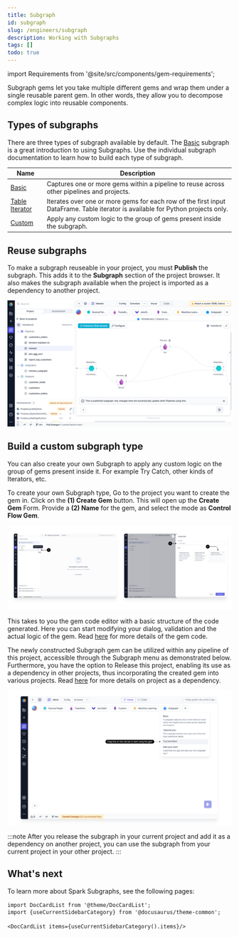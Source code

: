 ```yaml
---
title: Subgraph
id: subgraph
slug: /engineers/subgraph
description: Working with Subgraphs
tags: []
todo: true
---
```


import Requirements from '@site/src/components/gem-requirements';

<Requirements
  python_package_name=""
  python_package_version=""
  scala_package_name=""
  scala_package_version=""
  scala_lib=""
  python_lib=""
  uc_single="14.3+"
  uc_shared="14.3+"
  livy="3.0.1+"
/>

Subgraph gems let you take multiple different gems and wrap them under a single reusable parent gem. In other words, they allow you to decompose complex logic into reusable components.

## Types of subgraphs

There are three types of subgraph available by default. The [Basic](/engineers/basic-subgraph) subgraph is a great introduction to using Subgraphs. Use the individual subgraph documentation to learn how to build each type of subgraph.

| Name                                        | Description                                                                                                                     |
| ------------------------------------------- | ------------------------------------------------------------------------------------------------------------------------------- |
| [Basic](/engineers/basic-subgraph)          | Captures one or more gems within a pipeline to reuse across other pipelines and projects.                                       |
| [Table Iterator](/engineers/table-iterator) | Iterates over one or more gems for each row of the first input DataFrame. Table iterator is available for Python projects only. |
| [Custom](#build-a-custom-subgraph-type)     | Apply any custom logic to the group of gems present inside the subgraph.                                                        |

## Reuse subgraphs

To make a subgraph reuseable in your project, you must **Publish** the subgraph. This adds it to the **Subgraph** section of the project browser. It also makes the subgraph available when the project is imported as a dependency to another project.

![Published subgraph](img/published-subgraph.png)

## Build a custom subgraph type

You can also create your own Subgraph to apply any custom logic on the group of gems present inside it. For example Try Catch, other kinds of Iterators, etc.

To create your own Subgraph type, Go to the project you want to create the gem in.
Click on the **(1) Create Gem** button. This will open up the **Create Gem** Form. Provide a **(2) Name** for the gem, and select the mode as **Control Flow Gem**.

![Create_subgraph_gem](img/create_subgraph_type.png)

This takes to you the gem code editor with a basic structure of the code generated. Here you can start modifying your dialog, validation and the actual logic of the gem.
Read [here](/docs/extensibility/gem-builder/spark-gem-builder.md) for more details of the gem code.

The newly constructed Subgraph gem can be utilized within any pipeline of this project, accessible through the Subgraph menu as demonstrated below.
Furthermore, you have the option to Release this project, enabling its use as a dependency in other projects, thus incorporating the created gem into various projects.
Read [here](/engineers/package-hub) for more details on project as a dependency.

![Use_subgraph](img/Use_new_subgraph.png)

:::note
After you release the subgraph in your current project and add it as a dependency on another project, you can use the subgraph from your current project in your other project.
:::

## What's next

To learn more about Spark Subgraphs, see the following pages:

```mdx-code-block
import DocCardList from '@theme/DocCardList';
import {useCurrentSidebarCategory} from '@docusaurus/theme-common';

<DocCardList items={useCurrentSidebarCategory().items}/>
```
